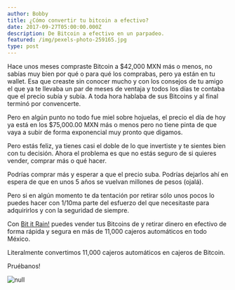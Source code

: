 ```yaml
---
author: Bobby
title: ¿Cómo convertir tu bitcoin a efectivo?
date: 2017-09-27T05:00:00.000Z
description: De Bitcoin a efectivo en un parpadeo.
featured: /img/pexels-photo-259165.jpg
type: post
---
```

Hace unos meses compraste Bitcoin a $42,000 MXN más o menos, no sabías muy bien por qué o para qué los comprabas, pero ya están en tu wallet. Esa que creaste sin conocer mucho y con los consejos de tu amigo el que ya te llevaba un par de meses de ventaja y todos los días te contaba que el precio subía y subía. A toda hora hablaba de sus Bitcoins y al final terminó por convencerte.

Pero en algún punto no todo fue miel sobre hojuelas, el precio el día de hoy ya está en los $75,000.00 MXN más o menos pero no tiene pinta de que vaya a subir de forma exponencial muy pronto que digamos.

Pero estás feliz, ya tienes casi el doble de lo que invertiste y te sientes bien con tu decisión. Ahora el problema es que no estás seguro de si quieres vender, comprar más o qué hacer.

Podrías comprar más y esperar a que el precio suba. Podrías dejarlos ahí en espera de que en unos 5 años se vuelvan millones de pesos (ojalá).

Pero si en algún momento te da tentación por retirar sólo unos pocos lo puedes hacer con 1/10ma parte del esfuerzo del que necesitaste para adquirirlos y con la seguridad de siempre.

Con [Bit it Rain!](https://www.bititrain.com/) puedes vender tus Bitcoins de y retirar dinero en efectivo de forma rápida y segura en más de 11,000 cajeros automáticos en todo México.

Literalmente convertimos 11,000 cajeros automáticos en cajeros de Bitcoin.

Pruébanos!

![null](/img/facebook-thumbnail.jpg)





